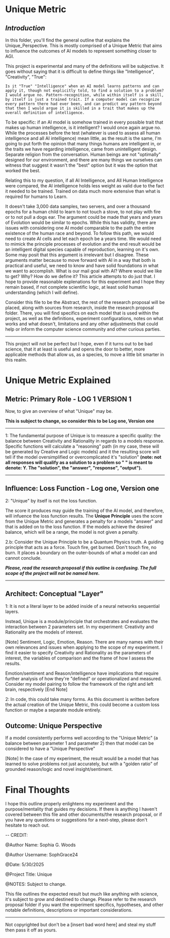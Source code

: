 # Unique Metric #

## *__Introduction__*


In this folder, you'll find the general outline that explains the Unique_Perspective. This is mostly comprised of a Unique Metric that aims to influence the outcomes of AI models to represent something closer to AGI.

This project is experimental and many of the definitions will be subjective. It goes without saying that it is difficult to define things like "Intelligence", "Creativity", "True":

    Is it "True" "Intelligence" when an AI model learns patterns and can apply it, though not explicitly told, to find a solution to a problem? I would argue no. Pattern-recognition, while within itself is a skill, by itself is just a trained trait. If a computer model can recognize every pattern there had ever been, and can predict any pattern beyond that then I would argue it is skilled in a trait that makes up the overall definition of intelligence.

To be specific:
    if an AI model is somehow trained in every possible trait that makes up human intelligence, is it intelligent? I would once again argue no. While the processes before the test (whatever is used to assess all human intelligence and all AI intelligence) mean little, as the result is the same, I'm going to put forth the opinion that many things humans are intelligent in, or the traits we have regarding intelligence, came from unintelligent design. Separate religion from the conversation. Human beings are not "optimally" designed for our environment, and there are many things we ourselves can witness that suggest it wasn't the "best" option but it was the option that worked the best.

Relating this to my question, if all AI Intelligence, and All Human Intelligence were compared, the AI intelligence holds less weight as valid due to the fact it needed to be trained. Trained on data much more extensive than what is required for humans to Learn.

It doesn't take 3,000 data samples, two servers, and over a thousand epochs for a human child to learn to not touch a stove, to not play with fire or to not pull a dogs ear.
The argument could be made that years and years of Evolution would be similar to epochs. While this has validity, there are issues with considering one AI model comparable to the path the entire existence of the human race and beyond. To follow this path, we would need to create AI cells and let each epoch be a years time. We would need to mimick the principle processes of evolution and the end result would be an intelligent digital species capable of reproduction, learning on it's own. Some may posit that this argument is irrelevant but I disagree.
These arguments matter because to move forward with AI in a way that both is practical and useful, we need to know and have solid foundations in what we want to accomplish. What is our mail goal with AI? Where would we like to get? Why? How do we define it? This article attempts to do just that. I hope to provide reasonable explenations for this experiment and I hope they remain based, if not complete scientific logic, at least solid human understanding (which I will define).


Consider this file to be the Abstract, the rest of the research proposal will be placed, along with sources from research, inside the research proposal folder. There, you will find specifics on each model that is used within the project, as well as the definitions, experiment configurations, notes on what works and what doesn't, limitations and any other adjustments that could help or inform the computer science community and other curious parties.

---------

This project will not be perfect but I hope, even if it turns out to be bad science, that it at least is useful and opens the door to better, more applicable methods that allow us, as a species, to move a little bit smarter in this realm.


# Unique Metric Explained

## Metric: Primary Role - LOG 1 VERSION 1

Now, to give an overview of what "Unique" may be.

__This is subject to change, so consider this to be Log one, Version one__

---

1: The fundamental purpose of Unique is to measure a specific quality: the balance between Creativity and Rationality in regards to a models response. Specific functions will calculate a "reasoning" path (in my case, these will be generated by Creative and Logic models) and it the resulting score will tell if the model oversimplified or overcomplicated it's "solution"
__(note: not all responses will qualify as a solution to a problem so " " is meant to denote: Y. The "solution", the "answer", "response", "output").__

---

## Influence: Loss Function - Log one, Version one

2: "Unique" by itself is not the loss function.

The score it produces may guide the training of the AI model, and therefore, will infuence the loss function results. The **Unique Principle** uses the score from the Unique Metric and generates a penalty for a models "answer" and that is added on to the loss function. If the models achieve the desired balance, which will be a range, the model is not given a penalty.

2.b: Consider the Unique Principle to be a Quantum Physics truth. A guiding principle that acts as a force. Touch fire, get burned. Don't touch fire, no burn. It places a boundary on the outer-bounds of what a model can and cannot conclude.

***Please, read the research proposal if this outline is confusing. The full scope of the project will not be named here.***

---
## Architect: Conceptual "Layer"

1: It is not a literal layer to be added inside of a neural networks sequential layers.

Instead, Unique is a module/principle that orchestrates and evaluates the interaction between 2 parameters set. In my experiment: Creativity and Rationality are the models of interest.


[Note]
Sentiment, Logic, Emotion, Reason.
There are many names with their own relevances and issues when applying to the scope of my experiment.
I find it easier to specify Creativity and Rationality as the parameters of interest, the variables of comparison and the frame of how I assess the results.

Emotion/sentiment and Reason/intelligence have implications that require further analysis of how they're "defined" or operationalized and measured.
Consider my model pairing to follow the framework of the right and left brain, respectively
[End Note]

2: In code, this could take many forms. As this document is written before the actual creation of the Unique Metric, this could become a custom loss function or maybe a separate module entirely.

## Outcome: Unique Perspective

If a model consistently performs well according to the "Unique Metric" (a balance between parameter 1 and parameter 2) then that model can be considered to have a "Unique Perspective"

[Note]
In the case of my experiment, the result would be a model that has learned to solve problems not just accurately, but with a "golden ratio" of grounded reason/logic and novel insight/sentiment.

# Final Thoughts

I hope this outline properly enlightens my experiment and the purpose/mentality that guides my decisions. If there is anything I haven't covered between this file and other documents/the research proposal, or if you have any questions or suggestions for a next-step, please don't hesitate to reach out.



--
CREDIT:

@Author Name:
Sophia G. Woods

@Author Username:
SophGrace24

@Date:
 5/30/2025

@Project Title:
 Unique

@NOTES:
Subject to change.

This file outlines the expected result but much like anything with science, it's subject to grow and destined to change. Please refer to the research proposal folder if you want the experiment specifics, hypotheses, and other notable definitions, descriptions or important considerations.

--------

Not copyrighted but don't be a [insert bad word here] and steal my stuff then pass it off as yours.